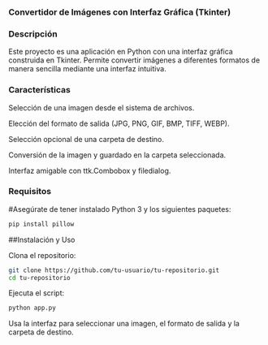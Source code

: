 ### **Convertidor de Imágenes con Interfaz Gráfica (Tkinter)**

### Descripción

Este proyecto es una aplicación en Python con una interfaz gráfica construida en Tkinter. Permite convertir imágenes a diferentes formatos de manera sencilla mediante una interfaz intuitiva.

### Características

Selección de una imagen desde el sistema de archivos.

Elección del formato de salida (JPG, PNG, GIF, BMP, TIFF, WEBP).

Selección opcional de una carpeta de destino.

Conversión de la imagen y guardado en la carpeta seleccionada.

Interfaz amigable con ttk.Combobox y filedialog.

### Requisitos

#Asegúrate de tener instalado Python 3 y los siguientes paquetes:

```bash
pip install pillow
```
##Instalación y Uso

Clona el repositorio:
```bash
git clone https://github.com/tu-usuario/tu-repositorio.git
cd tu-repositorio
```
Ejecuta el script:
```bash
python app.py
```
Usa la interfaz para seleccionar una imagen, el formato de salida y la carpeta de destino.
